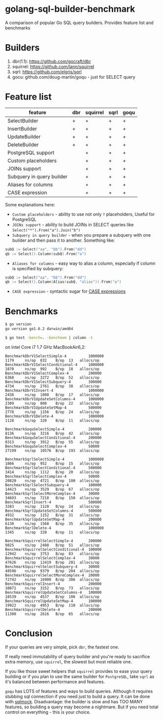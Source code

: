golang-sql-builder-benchmark
====================

A comparison of popular Go SQL query builders. Provides feature list and benchmarks

# Builders

1. dbr(1.1): https://github.com/gocraft/dbr
2. squirrel: https://github.com/lann/squirrel
3. sqrl: https://github.com/elgris/sqrl
4. gocu: github.com/doug-martin/goqu - just for SELECT query

# Feature list

| feature                    | dbr | squirrel | sqrl | goqu |
|----------------------------|-----|----------|------|------|
| SelectBuilder              | +   | +        | +    | +    |
| InsertBuilder              | +   | +        | +    | +    |
| UpdateBuilder              | +   | +        | +    | +    |
| DeleteBuilder              | +   | +        | +    | +    |
| PostgreSQL support         |     | +        | +    | +    |
| Custom placeholders        |     | +        | +    | +    |
| JOINs support              |     | +        | +    | +    |
| Subquery in query builder  |     | +        | +    | +    |
| Aliases for columns        |     | +        | +    | +    |
| CASE expression            |     | +        | +    | +    |

Some explanations here:
- `Custom placeholders` - ability to use not only `?` placeholders, Useful for PostgreSQL
- `JOINs support` - ability to build JOINs in SELECT queries like `Select("*").From("a").Join("b")`
- `Subquery in query builder` - when you prepare a subquery with one builder and then pass it to another. Something like:
```go
subQ := Select("aa", "bb").From("dd")
qb := Select().Column(subQ).From("a")
```
- `Aliases for columns` - easy way to alias a column, especially if column is specified by subquery:
```go
subQ := Select("aa", "bb").From("dd")
qb := Select().Column(Alias(subQ, "alias")).From("a")
```
- `CASE expression` - syntactic sugar for [CASE expressions](http://dev.mysql.com/doc/refman/5.7/en/case.html)

# Benchmarks

```bash
$ go version
go version go1.6.2 darwin/amd64

$ go test -bench=. -benchmem | column -t
```

on Intel Core i7 1.7 GHz MacBookAir6,2:

```
BenchmarkDbrV1SelectSimple-4          1000000                                          1179     ns/op  832    B/op  13   allocs/op
BenchmarkDbrV1SelectConditional-4     1000000                                          1870     ns/op  992    B/op  18   allocs/op
BenchmarkDbrV1SelectComplex-4         200000                                           6368     ns/op  3272   B/op  52   allocs/op
BenchmarkDbrV1SelectSubquery-4        300000                                           4734     ns/op  2761   B/op  38   allocs/op
BenchmarkDbrV1Insert-4                1000000                                          2438     ns/op  1008   B/op  17   allocs/op
BenchmarkDbrV1UpdateSetColumns-4      1000000                                          2309     ns/op  808    B/op  22   allocs/op
BenchmarkDbrV1UpdateSetMap-4          500000                                           2778     ns/op  1156   B/op  24   allocs/op
BenchmarkDbrV1Delete-4                1000000                                          1128     ns/op  320    B/op  11   allocs/op

BenchmarkGoquSelectSimple-4           200000                                           8136     ns/op  3216   B/op  42   allocs/op
BenchmarkGoquSelectConditional-4      200000                                           8313     ns/op  3912   B/op  55   allocs/op
BenchmarkGoquSelectComplex-4          50000                                            27199    ns/op  10576  B/op  193  allocs/op

BenchmarkSqrlSelectSimple-4           1000000                                          1866     ns/op  952    B/op  15   allocs/op
BenchmarkSqrlSelectConditional-4      500000                                           3414     ns/op  1112   B/op  20   allocs/op
BenchmarkSqrlSelectComplex-4          50000                                            20820    ns/op  4721   B/op  100  allocs/op
BenchmarkSqrlSelectSubquery-4         100000                                           14423    ns/op  3529   B/op  67   allocs/op
BenchmarkSqrlSelectMoreComplex-4      30000                                            34693    ns/op  7218   B/op  150  allocs/op
BenchmarkSqrlInsert-4                 500000                                           3283     ns/op  1120   B/op  24   allocs/op
BenchmarkSqrlUpdateSetColumns-4       500000                                           4932     ns/op  1152   B/op  31   allocs/op
BenchmarkSqrlUpdateSetMap-4           200000                                           6130     ns/op  1568   B/op  35   allocs/op
BenchmarkSqrlDelete-4                 1000000                                          1345     ns/op  320    B/op  11   allocs/op

BenchmarkSquirrelSelectSimple-4       200000                                           9825     ns/op  2488   B/op  51   allocs/op
BenchmarkSquirrelSelectConditional-4  100000                                           12942    ns/op  3753   B/op  83   allocs/op
BenchmarkSquirrelSelectComplex-4      30000                                            47626    ns/op  12419  B/op  281  allocs/op
BenchmarkSquirrelSelectSubquery-4     30000                                            48596    ns/op  9379   B/op  204  allocs/op
BenchmarkSquirrelSelectMoreComplex-4  20000                                            72742    ns/op  16900  B/op  386  allocs/op
BenchmarkSquirrelInsert-4             200000                                           10871    ns/op  3152   B/op  73   allocs/op
BenchmarkSquirrelUpdateSetColumns-4   100000                                           18539    ns/op  4537   B/op  106  allocs/op
BenchmarkSquirrelUpdateSetMap-4       100000                                           19922    ns/op  4953   B/op  110  allocs/op
BenchmarkSquirrelDelete-4             200000                                           11300    ns/op  2616   B/op  65   allocs/op
```

# Conclusion

If your queries are very simple, pick `dbr`, the fastest one.

If really need immutability of query builder and you're ready to sacrifice extra memory, use `squirrel`, the slowest but most reliable one.

If you like those sweet helpers that `squirrel` provides to ease your query building or if you plan to use the same builder for `PostgreSQL`, take `sqrl` as it's balanced between performance and features.

`goqu` has LOTS of features and ways to build queries. Although it requires stubbing sql connection if you need just to build a query. It can be done with [sqlmock](http://github.com/DATA-DOG/go-sqlmock). Disadvantage: the builder is slow and has TOO MANY features, so building a query may become a nightmare. But if you need total control on everything - this is your choice.
